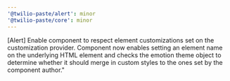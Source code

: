 ```yaml
---
'@twilio-paste/alert': minor
'@twilio-paste/core': minor
---
```


[Alert] Enable component to respect element customizations set on the customization provider. Component now enables setting an element name on the underlying HTML element and checks the emotion theme object to determine whether it should merge in custom styles to the ones set by the component author."
